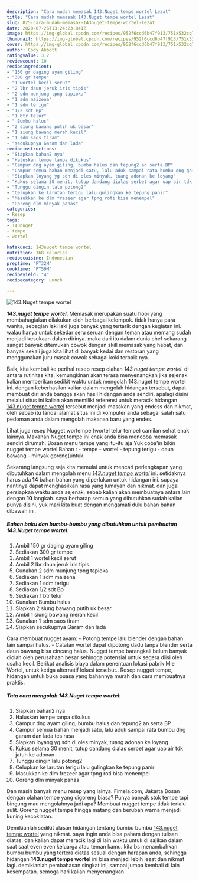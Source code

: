 ```yaml
---
description: "Cara mudah memasak 143.Nuget tempe wortel Lezat"
title: "Cara mudah memasak 143.Nuget tempe wortel Lezat"
slug: 825-cara-mudah-memasak-143nuget-tempe-wortel-lezat
date: 2020-07-26T13:24:23.841Z
image: https://img-global.cpcdn.com/recipes/952f6ccd6b47f913/751x532cq70/143nuget-tempe-wortel-foto-resep-utama.jpg
thumbnail: https://img-global.cpcdn.com/recipes/952f6ccd6b47f913/751x532cq70/143nuget-tempe-wortel-foto-resep-utama.jpg
cover: https://img-global.cpcdn.com/recipes/952f6ccd6b47f913/751x532cq70/143nuget-tempe-wortel-foto-resep-utama.jpg
author: Cody Abbott
ratingvalue: 3.2
reviewcount: 10
recipeingredient:
- "150 gr daging ayam giling"
- "300 gr tempe"
- "1 wortel kecil serut"
- "2 lbr daun jeruk iris tipis"
- "2 sdm munjung tpng tapioka"
- "1 sdm maizena"
- "1 sdm terigu"
- "1/2 sdt Bp"
- "1 btr telur"
- " Bumbu halus"
- "2 siung bawang putih uk besar"
- "1 siung bawang merah kecil"
- "1 sdm saos tiram"
- "secukupnya Garam dan lada"
recipeinstructions:
- "Siapkan bahan2 nya"
- "Haluskan tempe tanpa dikukus"
- "Campur dng ayam giling, bumbu halus dan tepung2 an serta BP"
- "Campur semua bahan menjadi satu, lalu aduk sampai rata bumbu dng garam dan lada tes rasa"
- "Siapkan loyang yg sdh di oles minyak, tuang adonan ke loyang"
- "Kukus selama 30 menit, tutup dandang dialas serbet agar uap air tdk jatuh ke adonan"
- "Tunggu dingin lalu potong2"
- "Celupkan ke larutan terigu lalu gulingkan ke tepung panir"
- "Masukkan ke dlm frezeer agar tpng roti bisa menempel"
- "Goreng dlm minyak panas"
categories:
- Resep
tags:
- 143nuget
- tempe
- wortel

katakunci: 143nuget tempe wortel 
nutrition: 168 calories
recipecuisine: Indonesian
preptime: "PT32M"
cooktime: "PT59M"
recipeyield: "4"
recipecategory: Lunch

---
```



![143.Nuget tempe wortel](https://img-global.cpcdn.com/recipes/952f6ccd6b47f913/751x532cq70/143nuget-tempe-wortel-foto-resep-utama.jpg)

<b><i>143.nuget tempe wortel</i></b>, Memasak merupakan suatu hobi yang membahagiakan dilakukan oleh berbagai kelompok. tidak hanya para wanita, sebagian laki laki juga banyak yang tertarik dengan kegiatan ini. walau hanya untuk sekedar seru seruan dengan teman atau memang sudah menjadi kesukaan dalam dirinya. maka dari itu dalam dunia chef sekarang sangat banyak ditemukan cowok dengan skill memasak yang hebat, dan banyak sekali juga kita lihat di banyak kedai dan restoran yang menggunakan juru masak cowok sebagai koki terbaik nya.

Baik, kita kembali ke perihal resep resep olahan <i>143.nuget tempe wortel</i>. di antara rutinitas kita, kemungkinan akan terasa menyenangkan jika sejenak kalian memberikan sedikit waktu untuk mengolah 143.nuget tempe wortel ini. dengan keberhasilan kalian dalam mengolah hidangan tersebut, dapat membuat diri anda bangga akan hasil hidangan anda sendiri. apalagi disini melalui situs ini kalian akan memiliki referensi untuk meracik hidangan <u>143.nuget tempe wortel</u> tersebut menjadi masakan yang endess dan nikmat, oleh sebab itu tandai alamat situs ini di komputer anda sebagai salah satu pedoman anda dalam mengolah makanan baru yang endes.

Lihat juga resep Nugget wortempe (wortel telur tempe) camilan sehat enak lainnya. Makanan Nuget tempe ini enak anda bisa mencoba memasak sendiri dirumah. Bosan menu tempe yang itu-itu aja Yuk coba&#39;in bikin nugget tempe wortel Bahan : - tempe - wortel - tepung terigu - daun bawang - minyak goreng(untuk.


Sekarang langsung saja kita memulai untuk mencari perlengkapan yang dibutuhkan dalam mengolah menu <u><i>143.nuget tempe wortel</i></u> ini. setidaknya harus ada <b>14</b> bahan bahan yang diperlukan untuk hidangan ini. supaya nantinya dapat menghasilkan rasa yang lumayan dan nikmat. dan juga persiapkan waktu anda sejenak, sebab kalian akan membuatnya antara lain dengan <b>10</b> langkah. saya berharap semua yang dibutuhkan sudah kalian punya disini, yuk mari kita buat dengan mengamati dulu bahan bahan dibawah ini.

<!--inarticleads1-->

##### Bahan baku dan bumbu-bumbu yang dibutuhkan untuk pembuatan 143.Nuget tempe wortel:

1. Ambil 150 gr daging ayam giling
1. Sediakan 300 gr tempe
1. Ambil 1 wortel kecil serut
1. Ambil 2 lbr daun jeruk iris tipis
1. Gunakan 2 sdm munjung tpng tapioka
1. Sediakan 1 sdm maizena
1. Sediakan 1 sdm terigu
1. Sediakan 1/2 sdt Bp
1. Sediakan 1 btr telur
1. Gunakan  Bumbu halus
1. Siapkan 2 siung bawang putih uk besar
1. Ambil 1 siung bawang merah kecil
1. Gunakan 1 sdm saos tiram
1. Siapkan secukupnya Garam dan lada


Cara membuat nugget ayam: - Potong tempe lalu blender dengan bahan lain sampai halus. - Catatan wortel dapat dipotong dadu tanpa blender serta daun bawang bisa cincang halus. Nugget tempe barangkali belum banyak diolah oleh perusahaan besar sehingga potensial untuk segera diisi oleh usaha kecil. Berikut analisis biaya dalam penentuan lokasi pabrik Mie Wortel, untuk ketiga alternatif lokasi tersebut.. Resep nugget tempe, hidangan untuk buka puasa yang bahannya murah dan cara membuatnya praktis. 

<!--inarticleads2-->

##### Tata cara mengolah 143.Nuget tempe wortel:

1. Siapkan bahan2 nya
1. Haluskan tempe tanpa dikukus
1. Campur dng ayam giling, bumbu halus dan tepung2 an serta BP
1. Campur semua bahan menjadi satu, lalu aduk sampai rata bumbu dng garam dan lada tes rasa
1. Siapkan loyang yg sdh di oles minyak, tuang adonan ke loyang
1. Kukus selama 30 menit, tutup dandang dialas serbet agar uap air tdk jatuh ke adonan
1. Tunggu dingin lalu potong2
1. Celupkan ke larutan terigu lalu gulingkan ke tepung panir
1. Masukkan ke dlm frezeer agar tpng roti bisa menempel
1. Goreng dlm minyak panas


Dan masih banyak menu resep yang lainya. Fimela.com, Jakarta Bosan dengan olahan tempe yang digoreng biasa? Punya banyak stok tempe tapi bingung mau mengolahnya jadi apa? Membuat nugget tempe tidak terlalu sulit. Goreng nugget tempe hingga matang dan berubah warna menjadi kuning kecoklatan. 

Demikianlah sedikit ulasan hidangan tentang bumbu bumbu <u>143.nuget tempe wortel</u> yang nikmat. saya ingin anda bisa paham dengan tulisan diatas, dan kalian dapat meracik lagi di lain waktu untuk di sajikan dalam saat saat even even keluarga atau teman kamu. kita bs menambahkan bumbu bumbu yang tertera diatas sesuai dengan harapan anda, sehingga hidangan <b>143.nuget tempe wortel</b> ini bisa menjadi lebih lezat dan nikmat lagi. demikianlah pembahasan singkat ini, sampai jumpa kembali di lain kesempatan. semoga hari kalian menyenangkan.
